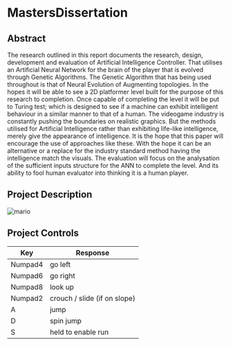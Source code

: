 # MastersDissertation
## Abstract
The research outlined in this report documents the research, design, development and evaluation of Artificial Intelligence Controller. That utilises an Artificial Neural Network for the brain of the player that is evolved through Genetic Algorithms. The Genetic Algorithm that has being used throughout is that of Neural Evolution of Augmenting topologies. In the hopes it will be able to see a 2D platformer level built for the purpose of this research to completion. 
Once capable of completing the level it will be put to Turing test; which is designed to see if a machine can exhibit intelligent behaviour in a similar manner to that of a human. The videogame industry is constantly pushing the boundaries on realistic graphics. But the methods utilised for Artificial Intelligence rather than exhibiting life-like intelligence, merely give the appearance of intelligence. It is the hope that this paper will encourage the use of approaches like these. 
With the hope it can be an alternative or a replace for the industry standard method having the intelligence match the visuals. The evaluation will focus on the analysation of the sufficient inputs structure for the ANN to complete the level. And its ability to fool human evaluator into thinking it is a human player.

## Project Description
![mario](https://github.com/user-attachments/assets/b68389c4-f835-4ce8-8cce-f93f4319b76b)

## Project Controls
| Key    | Response |
| -------- | ------- |
| Numpad4 | go left |
| Numpad6 | go right |
| Numpad8 | look up |
| Numpad2 | crouch / slide (if on slope) |
| A | jump |
| D | spin jump |
| S | held to enable run |

